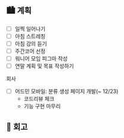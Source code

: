 ## 🏙️ 계획

- [ ] 일찍 일어나기
- [ ] 아침 스트레칭
- [ ] 아침 강의 듣기
- [ ] 주간코어 선정
- [ ] 워니어 모임 피그마 작성
- [ ] 연말 계획 및 목표 작성하기

회사

- [ ] 어드민 모바일: 분류 생성 페이지 개발(~ 12/23)
  - 코드리뷰 체크
  - 기능 구현 마무리

## 🌆 회고
